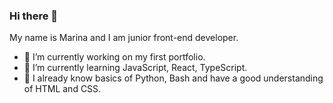 ### Hi there 👋
My name is Marina and I am junior front-end developer.
- 💅 I’m currently working on my first portfolio.
- 🌱 I’m currently learning JavaScript, React, TypeScript.
- 🌺 I already know basics of Python, Bash and have a good understanding of HTML and CSS.

<!--
**vasenkom/vasenkom** is a ✨ _special_ ✨ repository because its `README.md` (this file) appears on your GitHub profile.

Here are some ideas to get you started:


- 👯 I’m looking to collaborate on ...
- 🤔 I’m looking for help with ...
- 💬 Ask me about ...
- 📫 How to reach me: ...
- 😄 Pronouns: ...
- ⚡ Fun fact: ...
-->
